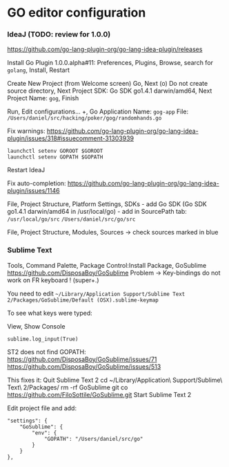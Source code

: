 GO editor configuration
=======================

### IdeaJ (TODO: review for 1.0.0)
https://github.com/go-lang-plugin-org/go-lang-idea-plugin/releases

Install Go Plugin 1.0.0.alpha#11:
    Preferences, Plugins, Browse, search for `golang`, Install, Restart

Create New Project (from Welcome screen)
    Go, Next
    (o) Do not create source directory, Next
    Project SDK: Go SDK go1.4.1 darwin/amd64, Next
    Project Name: `gog`, Finish

Run, Edit configurations...
    +, Go Application
    Name: `gog-app`
    File: `/Users/daniel/src/hacking/poker/gog/randomhands.go`

Fix warnings:
https://github.com/go-lang-plugin-org/go-lang-idea-plugin/issues/318#issuecomment-31303939
~~~
launchctl setenv GOROOT $GOROOT
launchctl setenv GOPATH $GOPATH
~~~
Restart IdeaJ

Fix auto-completion:
https://github.com/go-lang-plugin-org/go-lang-idea-plugin/issues/1146

File, Project Structure, Platform Settings, SDKs
    - add Go SDK (Go SDK go1.4.1 darwin/amd64 in /usr/local/go)
    - add in SourcePath tab:
        `/usr/local/go/src`
        `/Users/daniel/src/go/src`

File, Project Structure, Modules, Sources -> check sources marked in blue


### Sublime Text

Tools, Command Palette, Package Control:Install Package, GoSublime
https://github.com/DisposaBoy/GoSublime
Problem -> Key-bindings do not work on FR keyboard ! (super+.)

You need to edit `~/Library/Application Support/Sublime Text 2/Packages/GoSublime/Default (OSX).sublime-keymap`

To see what keys were typed:

View, Show Console
~~~
sublime.log_input(True)
~~~

ST2 does not find GOPATH:
https://github.com/DisposaBoy/GoSublime/issues/71
https://github.com/DisposaBoy/GoSublime/issues/513

This fixes it:
    Quit Sublime Text 2
    cd ~/Library/Application\ Support/Sublime\ Text\ 2/Packages/
    rm -rf GoSublime
    git co https://github.com/FiloSottile/GoSublime.git
    Start Sublime Text 2

Edit project file and add:

    "settings": {
        "GoSublime": {
            "env": {
                "GOPATH": "/Users/daniel/src/go"
            }
        }
    },

